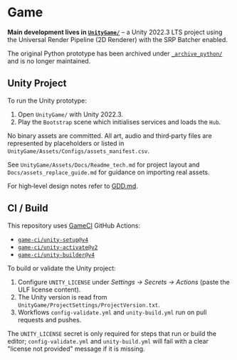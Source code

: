 # Game

**Main development lives in [`UnityGame/`](UnityGame/)** – a Unity 2022.3 LTS project using the Universal Render Pipeline (2D Renderer) with the SRP Batcher enabled.

The original Python prototype has been archived under [`_archive_python/`](_archive_python/) and is no longer maintained.

## Unity Project

To run the Unity prototype:

1. Open `UnityGame/` with Unity 2022.3.
2. Play the `Bootstrap` scene which initialises services and loads the `Hub`.

No binary assets are committed. All art, audio and third‑party files are represented by placeholders or listed in `UnityGame/Assets/Configs/assets_manifest.csv`.

See `UnityGame/Assets/Docs/Readme_tech.md` for project layout and `Docs/assets_replace_guide.md` for guidance on importing real assets.

For high‑level design notes refer to [GDD.md](GDD.md).

## CI / Build

This repository uses [GameCI](https://game.ci/) GitHub Actions:

- [`game-ci/unity-setup@v4`](https://github.com/game-ci/unity-setup)
- [`game-ci/unity-activate@v2`](https://github.com/game-ci/unity-activate)
- [`game-ci/unity-builder@v4`](https://github.com/game-ci/unity-builder)

To build or validate the Unity project:

1. Configure `UNITY_LICENSE` under *Settings → Secrets → Actions* (paste the ULF license content).
2. The Unity version is read from `UnityGame/ProjectSettings/ProjectVersion.txt`.
3. Workflows `config-validate.yml` and `unity-build.yml` run on pull requests and pushes.

The `UNITY_LICENSE` secret is only required for steps that run or build the editor; `config-validate.yml` and `unity-build.yml` will fail with a clear "license not provided" message if it is missing.

